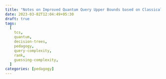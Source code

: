 ```yaml
---
title: "Notes on Improved Quantum Query Upper Bounds based on Classical Decision Trees (Part 2)"
date: 2023-03-02T12:04:49+05:30
draft: true
tags:
  [
    tcs,
    quantum,
    decision-trees,
    pedagogy,
    query-complexity,
    rank,
    guessing-complexity,
  ]
categories: [pedagogy]
---
```

